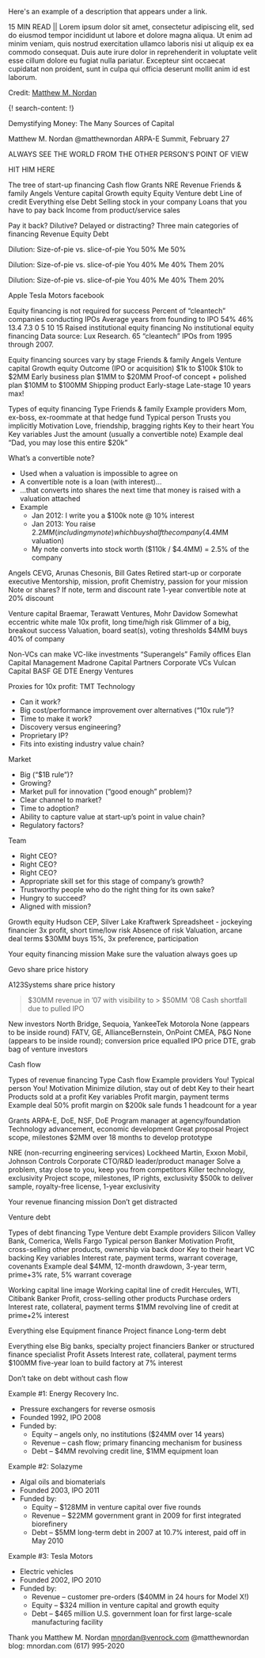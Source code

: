 Here's an example of a description that appears under a link.

15 MIN READ || Lorem ipsum dolor sit amet, consectetur adipiscing elit, sed do eiusmod tempor incididunt ut labore et dolore magna aliqua. Ut enim ad minim veniam, quis nostrud exercitation ullamco laboris nisi ut aliquip ex ea commodo consequat. Duis aute irure dolor in reprehenderit in voluptate velit esse cillum dolore eu fugiat nulla pariatur. Excepteur sint occaecat cupidatat non proident, sunt in culpa qui officia deserunt mollit anim id est laborum.

Credit: [Matthew M. Nordan](http://www.venrock.com/)

{! search-content: !}

Demystifying Money: The Many Sources of Capital

Matthew M. Nordan
@matthewnordan
ARPA-E Summit, February 27


ALWAYS SEE THE WORLD FROM THE OTHER PERSON'S POINT OF VIEW


HIT HIM HERE


The tree of start-up financing
Cash flow 
Grants 
NRE
Revenue
Friends & family 
Angels
Venture capital
Growth equity
Equity
Venture debt
Line of credit
Everything else
Debt
Selling stock in your company
Loans that you have to pay back
Income from product/service sales


Pay it back?
Dilutive? 
Delayed or distracting?
Three main categories of financing
Revenue
Equity
Debt


Dilution: Size-of-pie vs. slice-of-pie
You 50%
Me 50%


Dilution: Size-of-pie vs. slice-of-pie
You 40%
Me 40%
Them 20%



Dilution: Size-of-pie vs. slice-of-pie
You 40%
Me 40%
Them 20%


Apple
Tesla Motors
facebook



Equity financing is not required for success
Percent of “cleantech” companies conducting IPOs
Average years from founding to IPO
54%
46%
13.4
7.3
0 5 10 15
Raised institutional equity financing 
No institutional equity financing
Data source: Lux Research. 65 “cleantech” IPOs from 1995 through 2007.



Equity financing sources vary by stage
Friends & family 
Angels 
Venture capital 
Growth equity 
Outcome (IPO or acquisition)
$1k to
$100k
$10k to
$2MM
Early business plan
$1MM to
$20MM
Proof-of concept + polished plan
$10MM to
$100MM
Shipping product
Early-stage 
Late-stage
10 years max!



Types of equity financing
Type
Friends & family
Example providers
Mom, ex-boss, ex-roommate at that hedge fund
Typical person
Trusts you implicitly
Motivation Love, friendship, bragging rights
Key to their heart
You
Key variables
Just the amount (usually a convertible note)
Example deal
“Dad, you may lose this entire $20k”



What’s a convertible note?
* Used when a valuation is impossible to agree on
* A convertible note is a loan (with interest)…
* …that converts into shares the next time that money is raised with a valuation attached
* Example
  * Jan 2012: I write you a $100k note @ 10% interest
  * Jan 2013: You raise $2.2MM (including my note) which buys half the company ($4.4MM valuation)
  * My note converts into stock worth ($110k / $4.4MM) = 2.5% of the company



Angels
CEVG, Arunas Chesonis, Bill Gates
Retired start-up or corporate executive
Mentorship, mission, profit
Chemistry, passion for your mission
Note or shares? If note, term and discount rate
1-year convertible note at 20% discount



Venture capital
Braemar, Terawatt Ventures, Mohr Davidow 
Somewhat eccentric white male
10x profit, long time/high risk
Glimmer of a big, breakout success
Valuation, board seat(s), voting thresholds
$4MM buys 40% of company



Non-VCs can make VC-like investments
“Superangels”
Family offices
Elan Capital Management
Madrone Capital Partners
Corporate VCs
Vulcan Capital
BASF
GE
DTE Energy Ventures




Proxies for 10x profit: TMT
Technology
* Can it work?
* Big cost/performance improvement over alternatives (“10x rule”)?
* Time to make it work?
* Discovery versus engineering?
* Proprietary IP?
* Fits into existing industry value chain?

Market
* Big (“$1B rule”)?
* Growing?
* Market pull for innovation (“good enough” problem)?
* Clear channel to market?
* Time to adoption?
* Ability to capture value at start-up’s point in value chain?
* Regulatory factors?

Team
* Right CEO?
* Right CEO?
* Right CEO?
* Appropriate skill set for this stage of company’s growth?
* Trustworthy people who do the right thing for its own sake?
* Hungry to succeed?
* Aligned with mission?



Growth equity
Hudson CEP, Silver Lake Kraftwerk
Spreadsheet - jockeying financier
3x profit, short time/low risk
Absence of risk
Valuation, arcane deal terms
$30MM buys 15%, 3x preference, participation



Your equity financing mission
Make sure the valuation always goes up



Gevo share price history


A123Systems share price history
>$30MM revenue in ’07 with visibility to > $50MM ‘08
Cash shortfall due to pulled IPO



New investors
North Bridge, Sequoia, YankeeTek
Motorola
None (appears to be inside round)
FATV, GE, AllianceBernstein, OnPoint
CMEA, P&G
None (appears to be inside round); conversion price equalled IPO price
DTE, grab bag of venture investors



Cash flow


Types of revenue financing
Type  Cash flow
Example providers   You!
Typical person You!
Motivation  Minimize dilution, stay out of debt
Key to their heart  Products sold at a profit
Key variables   Profit margin, payment terms
Example deal  50% profit margin on $200k sale funds 1 headcount for a year



Grants
ARPA-E, DoE, NSF, DoE
Program manager at agency/foundation
Technology advancement, economic development
Great proposal 
Project scope, milestones
$2MM over 18 months to develop prototype




NRE (non-recurring engineering services)
Lockheed Martin, Exxon Mobil, Johnson Controls
Corporate CTO/R&D leader/product manager
Solve a problem, stay close to you, keep you from competitors
Killer technology, exclusivity
Project scope, milestones, IP rights, exclusivity
$500k to deliver sample, royalty-free license, 1-year exclusivity



Your revenue financing mission
Don’t get distracted


Venture debt



Types of debt financing
Type  Venture debt
Example providers Silicon Valley Bank, Comerica, Wells Fargo
Typical person Banker
Motivation Profit, cross-selling other products, ownership via back door
Key to their heart  VC backing
Key variables Interest rate, payment terms, warrant coverage, covenants
Example deal $4MM, 12-month drawdown, 3-year term, prime+3% rate, 5% warrant coverage



Working capital line image Working capital line of credit
Hercules, WTI, Citibank
Banker
Profit, cross-selling other products
Purchase orders
Interest rate, collateral, payment terms
$1MM revolving line of credit at prime+2% interest



Everything else 
Equipment finance
Project finance
Long-term debt



Everything else
Big banks, specialty project financiers
Banker or structured finance specialist
Profit
Assets
Interest rate, collateral, payment terms
$100MM five-year loan to build factory at 7% interest



Don’t take on debt without cash flow



Example #1: Energy Recovery Inc.
* Pressure exchangers for reverse osmosis
* Founded 1992, IPO 2008
* Funded by:
  * Equity – angels only, no institutions ($24MM over 14 years)
  * Revenue – cash flow; primary financing mechanism for business
  * Debt – $4MM revolving credit line, $1MM equipment loan




Example #2: Solazyme
* Algal oils and biomaterials
* Founded 2003, IPO 2011
* Funded by:
  * Equity – $128MM in venture capital over five rounds
  * Revenue – $22MM government grant in 2009 for first integrated biorefinery
  * Debt – $5MM long-term debt in 2007 at 10.7% interest, paid off in May 2010



Example #3: Tesla Motors
* Electric vehicles
* Founded 2002, IPO 2010
* Funded by:
    * Revenue – customer pre-orders ($40MM in 24  hours for Model X!)
    * Equity – $324 million in venture capital and growth equity
    * Debt – $465 million U.S. government loan for first large-scale manufacturing facility



Thank you
Matthew M. Nordan
mnordan@venrock.com
@matthewnordan
blog: mnordan.com
(617) 995-2020
